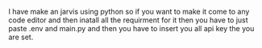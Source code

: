 I have make an jarvis using python 
so if you want to make it come to any code editor 
and then inatall all the requirment for it 
then you have to just paste .env and main.py and then
you have to insert you all api key the you
are set.
